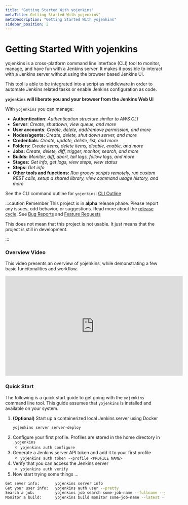 ```yaml
---
title: "Getting Started With yojenkins"
metaTitle: Getting Started With yojenkins"
metaDescription: "Getting Started With yojenkins"
sidebar_position: 2
---
```


# Getting Started With yojenkins

yojenkins is a cross-platform command line interface (CLI) tool to monitor, manage, and have fun with a Jenkins server. It makes it possible to interact with a Jenkins server without using the browser based Jenkins UI.

This tool is able to be integrated into a script as middleware in order to automate Jenkins related tasks or enable Jenkins configuration as code.

**`yojenkins` will liberate you and your browser from the Jenkins Web UI**

With `yojenkins` you can manage:

- **Authentication**: _Authentication structure similar to AWS CLI_
- **Server**: _Create, shutdown, view queue, and more_
- **User accounts**: _Create, delete, add/remove permission, and more_
- **Nodes/agents:** _Create, delete, shut down server, and more_
- **Credentials**: _Create, update, delete, list, and more_
- **Folders:** _Create items, delete items, disable, enable, and more_
- **Jobs:** _Create, delete, diff, trigger, monitor, search, and more_
- **Builds:** _Monitor, diff, abort, tail logs, follow logs, and more_
- **Stages:** _Get info, get logs, view steps, view status_
- **Steps:** _Get info_
- **Other tools and functions:** _Run groovy scripts remotely, run custom REST calls, setup a shared library, view command usage history, and more_

See the CLI command outline for `yojenkins`: [CLI Outline](cli_outline.md)

:::caution Remember
This project is in **alpha** release phase. Please report any issues, odd behavior, or suggestions.
Read more about the [release cycle](https://en.wikipedia.org/wiki/Software_release_life_cycle).
See [Bug Reports](bug_report.md) and [Feature Requests](feature_request.md)

This does not mean that this project is not usable. It just means that the project is still in development.

:::

### Overview Video

This video presents an overview of yojenkins, while demonstrating a few basic funcitonalities and workflow.

<iframe width="560" height="315" src="https://www.youtube.com/embed/w1p-eMzKuLE" title="YouTube video player" frameborder="0" allow="accelerometer; autoplay; clipboard-write; encrypted-media; gyroscope; picture-in-picture" allowfullscreen></iframe>

### Quick Start

The following is a quick start guide to get going with the `yojenkins` command line tool.
This guide assumes that `yojenkins` is installed and available on your system.

1. **(Optional)** Start up a containerized local Jenkins server using Docker
   ```bash
   yojenkins server server-deploy
   ```
2. Configure your first profile. Profiles are stored in the home directory in `.yojenkins`
   - `yojenkins auth configure`
3. Generate a Jenkins server API token and add it to your first profile
   - `yojenkins auth token --profile <PROFILE NAME>`
4. Verify that you can access the Jenkins server
   - `yojenkins auth verify`
5. Now start trying some things ...

```sh
Get sever info:       yojenkins server info
Get your user info:   yojenkins auth user --pretty
Search a job:         yojenkins job search some-job-name --fullname --yaml --list
Monitor a build:      yojenkins build monitor some-job-name --latest --sound
```
